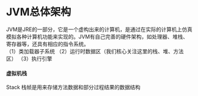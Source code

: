 # JVM总体架构
JVM是JRE的一部分，它是一个虚构出来的计算机，是通过在实际的计算机上仿真模拟各种计算机功能来实现的。JVM有自己完善的硬件架构，如处理器、堆栈、寄存器等，还具有相应的指令系统。
</br>
（1）类加载器子系统 （2）运行时数据区（我们核心关注这里的栈、堆、方法区） （3）执行引擎
</br>
#### 虚拟机栈

Stack 栈帧是用来存储方法数据和部分过程结果的数据结构
